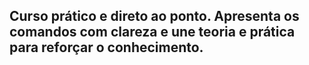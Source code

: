 Curso prático e direto ao ponto. Apresenta os comandos com clareza e une teoria e prática para reforçar o conhecimento.
---------------------------------------------------------------------------------------------- 
